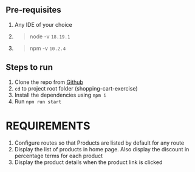 ## Pre-requisites

1. Any IDE of your choice
2. > node -v
`18.19.1`
3. > npm -v
`10.2.4`

## Steps to run

1. Clone the repo from [Github](https://github.com/arvindraman-rogers/shopping-cart-exercise)
2. `cd` to project root folder (shopping-cart-exercise)
3. Install the dependencies using `npm i` 
4. Run `npm run start`

# REQUIREMENTS

1. Configure routes so that Products are listed by default for any route
2. Display the list of products in home page. Also display the discount in percentage terms for each product
3. Display the product details when the product link is clicked
